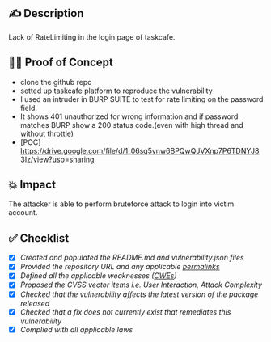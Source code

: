 ## ✍️ Description
Lack of RateLimiting in the login page of taskcafe.
## 🕵️‍♂️ Proof of Concept 
* clone the github repo 
* setted up taskcafe platform to reproduce the vulnerability
* I used an intruder in BURP SUITE to test for rate limiting on the password field.
* It shows 401 unauthorized for wrong information and if password matches BURP show a 200 status code.(even with high thread and without throttle)
* [POC] https://drive.google.com/file/d/1_06sq5vnw6BPQwQJVXnp7P6TDNYJ83Iz/view?usp=sharing
## 💥 Impact
The attacker is able to perform bruteforce attack to login into victim account.
## ✅ Checklist
- [x] _Created and populated the README.md and vulnerability.json files_
- [x] _Provided the repository URL and any applicable [permalinks]([https://help.github.com/en/github/managing-files-in-a-repository/getting-permanent-links-to-files](https://help.github.com/en/github/managing-files-in-a-repository/getting-permanent-links-to-files))_
- [x] _Defined all the applicable weaknesses ([CWEs]([https://cwe.mitre.org/](https://cwe.mitre.org/)))_
- [x] _Proposed the CVSS vector items i.e. User Interaction, Attack Complexity_
- [x] _Checked that the vulnerability affects the latest version of the package released_
- [x] _Checked that a fix does not currently exist that remediates this vulnerability_
- [x] _Complied with all applicable laws_
